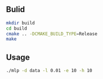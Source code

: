 ## Bulid

```sh
mkdir build
cd build
cmake .. -DCMAKE_BUILD_TYPE=Release
make
```

## Usage

```sh
./mlp -d data -l 0.01 -e 10 -h 10
```
